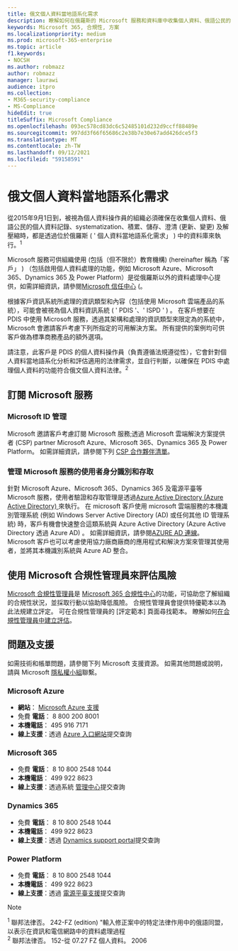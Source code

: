 ```yaml
---
title: 俄文個人資料當地語系化需求
description: 瞭解如何在俄羅斯的 Microsoft 服務和資料庫中收集個人資料、俄語公民的個人資料記錄、systematization、累積、儲存、澄清及解壓縮。
keywords: Microsoft 365, 合規性, 方案
ms.localizationpriority: medium
ms.prod: microsoft-365-enterprise
ms.topic: article
f1.keywords:
- NOCSH
ms.author: robmazz
author: robmazz
manager: laurawi
audience: itpro
ms.collection:
- M365-security-compliance
- MS-Compliance
hideEdit: true
titleSuffix: Microsoft Compliance
ms.openlocfilehash: 093ec578cd83dc6c52485101d232d9ccff88489e
ms.sourcegitcommit: 997dd3f66f65686c2e38b7e30e67add426dce5f3
ms.translationtype: MT
ms.contentlocale: zh-TW
ms.lasthandoff: 09/12/2021
ms.locfileid: "59158591"
---
```

# <a name="russian-personal-data-localization-requirements"></a>俄文個人資料當地語系化需求

從2015年9月1日到，被視為個人資料操作員的組織必須確保在收集個人資料、俄語公民的個人資料記錄、systematization、積累、儲存、澄清 (更新、變更) 及解壓縮時，都是透過位於俄羅斯 ( ' 個人資料當地語系化需求」 ) 中的資料庫來執行。<sup>1</sup>

Microsoft 服務可供組織使用 (包括（但不限於）教育機構)  (hereinafter 稱為「客戶」 ) （包括啟用個人資料處理的功能，例如 Microsoft Azure、Microsoft 365、Dynamics 365 及 Power Platform）是從俄羅斯以外的資料處理中心提供，如需詳細資訊，請參閱[Microsoft 信任中心](https://www.microsoft.com/trust-center) (。

根據客戶資訊系統所處理的資訊類型和內容（包括使用 Microsoft 雲端產品的系統），可能會被視為個人資料資訊系統 ( ' PDIS '、' ISPD ' ) 。 在客戶想要在 PDIS 中使用 Microsoft 服務，透過其架構和處理的資訊類型來限定為的系統中，Microsoft 會邀請客戶考慮下列所指定的可用解決方案。 所有提供的案例均可供客戶做為標準商務產品的額外選項。

請注意，此客戶是 PDIS 的個人資料操作員（負責遵循法規遵從性），它會針對個人資料當地語系化分析和評估適用的法律需求，並自行判斷，以確保在 PDIS 中處理個人資料的功能符合俄文個人資料法律。<sup>2</sup>

## <a name="subscribing-to-microsoft-services"></a>訂閱 Microsoft 服務

### <a name="microsoft-id-management"></a>Microsoft ID 管理

Microsoft 邀請客戶考慮訂閱 Microsoft 服務;透過 Microsoft 雲端解決方案提供者 (CSP) partner Microsoft Azure、Microsoft 365、Dynamics 365 及 Power Platform。 如需詳細資訊，請參閱下列 [CSP 合作夥伴清單](https://pinpoint.microsoft.com/search?type=services&campaign=691)。

### <a name="managing-user-identity-and-access-for-microsoft-services"></a>管理 Microsoft 服務的使用者身分識別和存取

針對 Microsoft Azure、Microsoft 365、Dynamics 365 及電源平臺等 Microsoft 服務，使用者驗證和存取管理是透過[Azure Active Directory (Azure Active Directory) ](https://azure.microsoft.com/services/active-directory/)來執行。 在 microsoft 客戶使用 microsoft 雲端服務的本機識別管理系統 (例如 Windows Server Active Directory (AD) 或任何其他 ID 管理系統) 時，客戶有機會快速整合這類系統與 Azure Active Directory (Azure Active Directory 透過 Azure AD) 。 如需詳細資訊，請參閱[AZURE AD 連線](/azure/active-directory/cloud-provisioning/)。 Microsoft 客戶也可以考慮使用協力廠商廠商的應用程式和解決方案來管理其使用者，並將其本機識別系統與 Azure AD 整合。

## <a name="use-microsoft-compliance-manager-to-assess-your-risk"></a>使用 Microsoft 合規性管理員來評估風險

[Microsoft 合規性管理員](/microsoft-365/compliance/compliance-manager)是 [Microsoft 365 合規性中心](/microsoft-365/compliance/microsoft-365-compliance-center)的功能，可協助您了解組織的合規性狀況，並採取行動以協助降低風險。 合規性管理員會提供特優範本以為此法規建立評定。 可在合規性管理員的 [評定範本] 頁面尋找範本。 瞭解如何[在合規性管理員中建立評估](/microsoft-365/compliance/compliance-manager-assessments)。

## <a name="questions-and-support"></a>問題及支援

如需技術和帳單問題，請參閱下列 Microsoft 支援資源。 如需其他問題或說明，請與 Microsoft [隱私權小組](https://support.microsoft.com/gp/privacy-page)聯繫。

### <a name="microsoft-azure"></a>Microsoft Azure

- **網站**： [Microsoft Azure 支援](https://aka.ms/GetAzureSupport)
- 免費 **電話**： 8 800 200 8001
- **本機電話**： 495 916 7171
- **線上支援**：透過 [Azure 入口網站](https://portal.azure.com)提交查詢

### <a name="microsoft-365"></a>Microsoft 365

- 免費 **電話**： 8 10 800 2548 1044
- **本機電話**： 499 922 8623
- **線上支援**：透過系統 [管理中心](https://portal.office.com/)提交查詢

### <a name="dynamics-365"></a>Dynamics 365

- 免費 **電話**： 8 10 800 2548 1044
- **本機電話**： 499 922 8623
- **線上支援**：透過 [Dynamics support portal](https://dynamics.microsoft.com/support/)提交查詢

### <a name="power-platform"></a>Power Platform

- 免費 **電話**： 8 10 800 2548 1044
- **本機電話**： 499 922 8623
- **線上支援**：透過 [電源平臺支援](/power-platform/admin/get-help-support)提交查詢

> [!NOTE]
> <sup>1</sup> 聯邦法律否。 242-FZ (edition) "輸入修正案中的特定法律作用中的俄語同盟，以表示在資訊和電信網路中的資料處理過程 <br>
> <sup>2</sup> 聯邦法律否。 152-從 07.27 FZ 個人資料。 2006<br>
